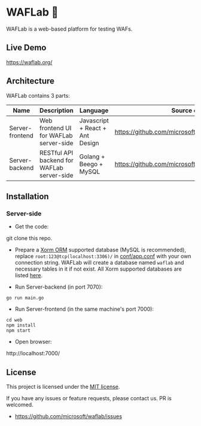 WAFLab 🐾
====

WAFLab is a web-based platform for testing WAFs.

## Live Demo

https://waflab.org/

## Architecture

WAFLab contains 3 parts:

Name | Description | Language | Source code | Release
----|------|----|----|----
Server-frontend | Web frontend UI for WAFLab server-side | Javascript + React + Ant Design | https://github.com/microsoft/waflab/tree/master/web | N/A
Server-backend | RESTful API backend for WAFLab server-side | Golang + Beego + MySQL | https://github.com/microsoft/waflab | N/A

## Installation

### Server-side

- Get the code:

git clone this repo.

- Prepare a [Xorm ORM](https://gitea.com/xorm/xorm) supported database (MySQL is recommended), replace `root:123@tcp(localhost:3306)/` in [conf/app.conf](https://github.com/microsoft/waflab/blob/master/conf/app.conf) with your own connection string. WAFLab will create a database named `waflab` and necessary tables in it if not exist. All Xorm supported databases are listed [here](https://gitea.com/xorm/xorm#user-content-drivers-support).

- Run Server-backend (in port 7070):

```
go run main.go
 ```

- Run Server-frontend (in the same machine's port 7000):

```
cd web
npm install
npm start
```

- Open browser:

http://localhost:7000/

## License

This project is licensed under the [MIT license](LICENSE).

If you have any issues or feature requests, please contact us. PR is welcomed.
- https://github.com/microsoft/waflab/issues
